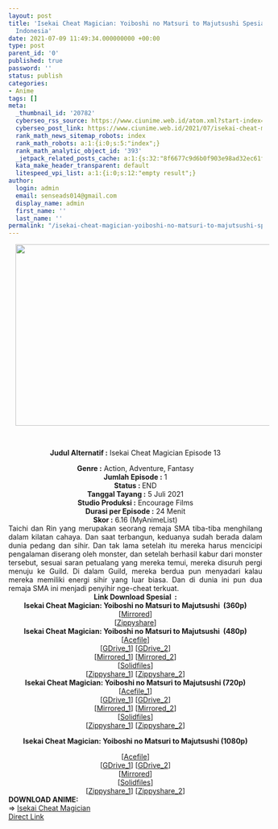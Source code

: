 ```yaml
---
layout: post
title: 'Isekai Cheat Magician: Yoiboshi no Matsuri to Majutsushi Spesial Subtitle
  Indonesia'
date: 2021-07-09 11:49:34.000000000 +00:00
type: post
parent_id: '0'
published: true
password: ''
status: publish
categories:
- Anime
tags: []
meta:
  _thumbnail_id: '20782'
  cyberseo_rss_source: https://www.ciunime.web.id/atom.xml?start-index=151&max-results=150
  cyberseo_post_link: https://www.ciunime.web.id/2021/07/isekai-cheat-magician-yoiboshi-no.html
  rank_math_news_sitemap_robots: index
  rank_math_robots: a:1:{i:0;s:5:"index";}
  rank_math_analytic_object_id: '393'
  _jetpack_related_posts_cache: a:1:{s:32:"8f6677c9d6b0f903e98ad32ec61f8deb";a:2:{s:7:"expires";i:1645209132;s:7:"payload";a:0:{}}}
  kata_make_header_transparent: default
  litespeed_vpi_list: a:1:{i:0;s:12:"empty result";}
author:
  login: admin
  email: senseads014@gmail.com
  display_name: admin
  first_name: ''
  last_name: ''
permalink: "/isekai-cheat-magician-yoiboshi-no-matsuri-to-majutsushi-spesial-subtitle-indonesia/"
---
```

<div style="text-align: center;">
<div style="text-align: left;">
<div class="separator" style="clear: both; text-align: center;"><a href="https://1.bp.blogspot.com/-85YNAvn8kNU/YOgv8YB0czI/AAAAAAAAezw/hXMm_RQDcUcCD-N8U47g65dOdmljbH-DgCLcBGAsYHQ/s1280/Isekai%2BCheat%2BMagician%2B-%2BYoiboshi%2Bno%2BMatsuri%2Bto%2BMajutsushi.png" style="margin-left: 1em; margin-right: 1em;"><img border="0" data-original-height="720" data-original-width="1280" height="360" src="{{ site.baseurl }}/assets/2021/07/Isekai%2BCheat%2BMagician%2B-%2BYoiboshi%2Bno%2BMatsuri%2Bto%2BMajutsushi.png" width="640" /></a></div>
<p><b><br /></b></div>
<p><b>Judul Alternatif :</b>&nbsp;Isekai Cheat Magician Episode 13</div>
<div style="text-align: center;"><b>Genre :</b>&nbsp;<b></b>Action, Adventure, Fantasy</div>
<div style="text-align: center;"><b>Jumlah Episode :</b>&nbsp;1<br /><b>Status :&nbsp;</b>END<br /><b>Tanggal Tayang :</b>&nbsp;5 Juli 2021<br /><b>Studio Produksi :</b>&nbsp;<b></b>Encourage Films<br /><b>Durasi per Episode :</b>&nbsp;24 Menit</div>
<div style="text-align: center;"><b>Skor :</b>&nbsp;6.16 (MyAnimeList)</div>
<div style="text-align: center;"></div>
<div style="text-align: justify;">Taichi dan Rin yang merupakan seorang remaja SMA tiba-tiba menghilang dalam kilatan cahaya. Dan saat terbangun, keduanya sudah berada dalam dunia pedang dan sihir. Dan tak lama setelah itu mereka harus mencicipi pengalaman diserang oleh monster, dan setelah berhasil kabur dari monster tersebut, sesuai saran petualang yang mereka temui, mereka disuruh pergi menuju ke Guild. Di dalam Guild, mereka berdua pun menyadari kalau mereka memiliki energi sihir yang luar biasa. Dan di dunia ini pun dua remaja SMA ini menjadi penyihir nge-cheat terkuat.</div>
<div style="text-align: justify;"></div>
<div style="text-align: justify;"></div>
<div style="text-align: center;"><b>Link Download Spesial&nbsp;&nbsp;:</b></div>
<div style="text-align: center;">
<div style="text-align: center;"><b>Isekai Cheat Magician: Yoiboshi no Matsuri to Majutsushi&nbsp;&nbsp;(360p)</b></div>
</div>
<div style="text-align: center;">
<div>[<a href="https://www.mirrored.to/files/0JMZJN2M/Isekai_Cheat_Magician_-_OVA.360.mp4_links" target="_blank" rel="noopener">Mirrored</a>]</div>
<div>[<a href="https://www113.zippyshare.com/v/8JOwSXd9/file.html" target="_blank" rel="noopener">Zippyshare</a>]</div>
</div>
<div style="text-align: center;"></div>
<div style="text-align: center;">
<div style="text-align: center;"><span style="text-align: left;"><b>Isekai Cheat Magician: Yoiboshi no Matsuri to Majutsushi&nbsp;</b></span><b>&nbsp;(480p)</b></div>
<div>
<div>[<a href="https://acefile.co/f/49326219/neonime_icm-ova-480p-zip" target="_blank" rel="noopener">Acefile</a>]</div>
</div>
<div>[<a href="https://drive.google.com/uc?export=download&amp;id=1p1voqVEH8G1JlDwjgZv3FDCrc5U2LSAi" target="_blank" rel="noopener">GDrive_1</a>] [<a href="https://drive.google.com/uc?export=download&amp;id=1ZE41zqI5UeXt3TzqgQYXZTw308FeSHrD" target="_blank" rel="noopener">GDrive_2</a>]</div>
<div>
<div>[<a href="https://mir.cr/WYJDEXZ6" target="_blank" rel="noopener">Mirrored_1</a>] [<a href="https://www.mirrored.to/files/0DCU0GAQ/Isekai_Cheat_Magician_-_OVA.480.mp4_links" target="_blank" rel="noopener">Mirrored_2</a>]</div>
<div>[<a href="http://www.solidfiles.com/v/y6M4mgx2k3jqd" target="_blank" rel="noopener">Solidfiles</a>]</div>
<div>[<a href="https://www117.zippyshare.com/v/wHoRidem/file.html" target="_blank" rel="noopener">Zippyshare_1</a>] [<a href="https://www113.zippyshare.com/v/BJDw0d3S/file.html" target="_blank" rel="noopener">Zippyshare_2</a>]</div>
</div>
</div>
<div style="text-align: center;"></div>
<div style="text-align: center;">
<div style="text-align: center;"><span style="text-align: left;"><b>Isekai Cheat Magician: Yoiboshi no Matsuri to Majutsushi&nbsp;</b></span><b>(720p)</b></div>
<div>
<div>[<a href="https://acefile.co/f/49326251/neonime_icm-ova-720p-zip" target="_blank" rel="noopener">Acefile_1</a>]</div>
</div>
<div>[<a href="https://drive.google.com/uc?export=download&amp;id=1YuxUawrfz81JwbC0LZpuT3wVicihBb5t" target="_blank" rel="noopener">GDrive_1</a>] [<a href="https://drive.google.com/uc?export=download&amp;id=1oB4yJvxjSR3cEn4XDP7wL-YDs0Jf6P6r" target="_blank" rel="noopener">GDrive_2</a>]</div>
<div>
<div>[<a href="https://mir.cr/PDQC2XXR" target="_blank" rel="noopener">Mirrored_1</a>] [<a href="https://www.mirrored.to/files/1CPJ1J6D/Isekai_Cheat_Magician_-_OVA.720.mp4_links" target="_blank" rel="noopener">Mirrored_2</a>]</div>
<div>[<a href="http://www.solidfiles.com/v/nkK4gvevvxdN6" target="_blank" rel="noopener">Solidfiles</a>]</div>
<div>[<a href="https://www66.zippyshare.com/v/jipvHdYf/file.html" target="_blank" rel="noopener">Zippyshare_1</a>] [<a href="https://www59.zippyshare.com/v/SYiTvqcD/file.html" target="_blank" rel="noopener">Zippyshare_2</a>]</div>
</div>
<p><b>Isekai Cheat Magician: Yoiboshi no Matsuri to Majutsushi (1080p)</b>
<div>
<div>[<a href="https://acefile.co/f/49326511/neonime_icm-ova-1080p-zip" target="_blank" rel="noopener">Acefile</a>]</div>
</div>
<div>[<a href="https://drive.google.com/uc?export=download&amp;id=1KvPGaRPbl1DeCmdVDJa2k1FqsTaFsr0y" target="_blank" rel="noopener">GDrive_1</a>] [<a href="https://drive.google.com/uc?export=download&amp;id=1jj3Op0vFxAJUrdid6X1rBISRNvaqzPBd" target="_blank" rel="noopener">GDrive_2</a>]</div>
<div>
<div>[<a href="https://mir.cr/0TXA8OJC" target="_blank" rel="noopener">Mirrored</a>]</div>
<div>[<a href="http://www.solidfiles.com/v/KnNkLN3nMZgwx" target="_blank" rel="noopener">Solidfiles</a>]</div>
<div>[<a href="https://www86.zippyshare.com/v/jWRWKvDM/file.html" target="_blank" rel="noopener">Zippyshare_1</a>] [<a href="https://www46.zippyshare.com/v/zLsZXIxW/file.html" target="_blank" rel="noopener">Zippyshare_2</a>]</div>
</div>
<div style="text-align: left;"></div>
<div style="text-align: left;"></div>
<div style="text-align: left;">
<div><b>DOWNLOAD ANIME:</b></div>
<div></div>
<div>=&gt;&nbsp;<a href="https://www.ciunime.web.id/2019/09/isekai-cheat-magician-episode-01-12-end.html" target="_blank" rel="noopener">Isekai Cheat Magician</a></div>
<div></div>
</div>
</div>
<link rel="stylesheet" href="https://cdnjs.cloudflare.com/ajax/libs/font-awesome/4.7.0/css/font-awesome.min.css" />
<div class="divbtn"> <a href="https://handymansurrender.com/fihup8buzv?key=94550f7ce39444073321dde3b8782f97" class="btn"><i class="fa fa-download"></i> Direct Link</a> </div>
